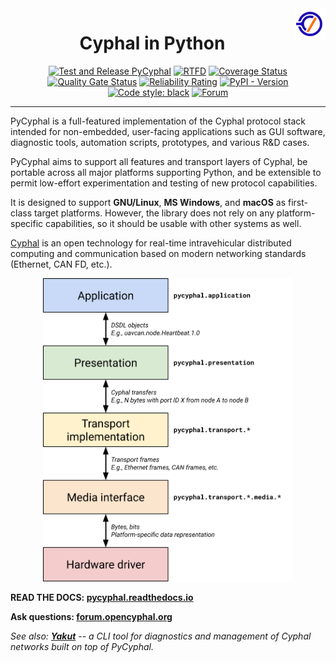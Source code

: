 <img src="docs/static/opencyphal-favicon.svg" width="50px" align="right" style="text-align:right">
<h1 align="center" style="text-align:center">Cyphal in Python</h1>
<div align="center">

[![Test and Release PyCyphal](https://github.com/OpenCyphal/pycyphal/actions/workflows/test-and-release.yml/badge.svg)](https://github.com/OpenCyphal/pycyphal/actions/workflows/test-and-release.yml) [![RTFD](https://readthedocs.org/projects/pycyphal/badge/)](https://pycyphal.readthedocs.io/) [![Coverage Status](https://coveralls.io/repos/github/OpenCyphal/pycyphal/badge.svg)](https://coveralls.io/github/OpenCyphal/pycyphal) [![Quality Gate Status](https://sonarcloud.io/api/project_badges/measure?project=PyCyphal&metric=alert_status)](https://sonarcloud.io/dashboard?id=PyCyphal) [![Reliability Rating](https://sonarcloud.io/api/project_badges/measure?project=PyCyphal&metric=reliability_rating)](https://sonarcloud.io/dashboard?id=PyCyphal) [![PyPI - Version](https://img.shields.io/pypi/v/pycyphal.svg)](https://pypi.org/project/pycyphal/) [![Code style: black](https://img.shields.io/badge/code%20style-black-000000.svg)](https://github.com/psf/black) [![Forum](https://img.shields.io/discourse/https/forum.opencyphal.org/users.svg)](https://forum.opencyphal.org)

</div>
<hr/>

PyCyphal is a full-featured implementation of the Cyphal protocol stack intended for non-embedded, user-facing applications such as GUI software, diagnostic tools, automation scripts, prototypes, and various R&D cases.

PyCyphal aims to support all features and transport layers of Cyphal, be portable across all major platforms supporting Python, and be extensible to permit low-effort experimentation and testing of new protocol capabilities.

It is designed to support **GNU/Linux**, **MS Windows**, and **macOS** as first-class target platforms. However, the library does not rely on any platform-specific capabilities, so it should be usable with other systems as well.

[Cyphal](https://opencyphal.org) is an open technology for real-time intravehicular distributed computing and communication based on modern networking standards (Ethernet, CAN FD, etc.).

<p align="center">
  <a href="https://pycyphal.readthedocs.io/"><img src="docs/figures/arch-non-redundant.svg" width="400px"></a>
</p>

**READ THE DOCS: [pycyphal.readthedocs.io](https://pycyphal.readthedocs.io/)**

**Ask questions: [forum.opencyphal.org](https://forum.opencyphal.org/)**

*See also: [**Yakut**](https://github.com/OpenCyphal/yakut) -- a CLI tool for diagnostics and management of Cyphal networks built on top of PyCyphal.*
